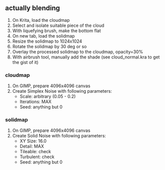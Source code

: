 ## actually blending
1. On Krita, load the cloudmap
2. Select and isolate suitable piece of the cloud
3. With liquefying brush, make the bottom flat
4. On new tab, load the solidmap
5. Resize the solidmap to 1024x1024
6. Rotate the solidmap by 30 deg or so
7. Overlay the processed solidmap to the cloudmap, opacity=30%
8. With airbrush tool, manually add the shade (see cloud_normal.kra to get the gist of it)

### cloudmap
1. On GIMP, prepare 4096x4096 canvas
2. Create Simplex Noise with following parameters:
    - Scale: arbitrary (0.05 - 0.2)
    - Iterations: MAX
    - Seed: anything but 0

### solidmap
1. On GIMP, prepare 4096x4096 canvas
2. Create Solid Noise with following parameters:
    - XY Size: 16.0
    - Detail: MAX
    - Tileable: check
    - Turbulent: check
    - Seed: anything but 0

